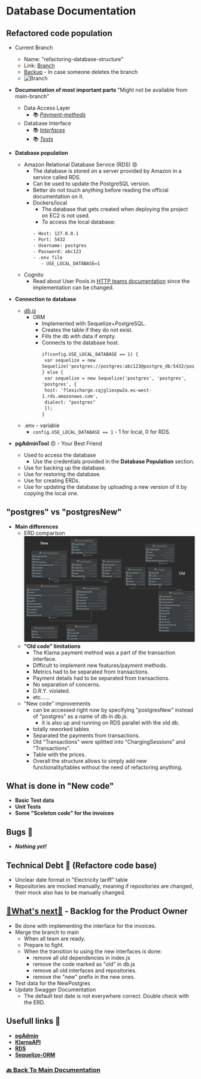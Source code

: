 # Database Documentation

## Refactored code population
- Current Branch
  - Name: "refactoring-database-structure"
  - Link: [Branch](https://github.com/knowitrickard/FlexiCharge-Backend/tree/refactoring-database-structure)
  - [Backup](https://drive.google.com/file/d/1sIOtSlLaWU1wGjl4CZKd0jZ8oWMaV-T3/view?usp=sharing) - In case someone deletes the branch
  - ![Branch](https://img.shields.io/github/last-commit/knowitrickard/FlexiCharge-Backend/refactoring-database-structure?style=for-the-badge) 


- **Documentation of most important parts** "Might not be available from main-branch"
    - Data Access Layer
      - 📚 [_Payment-methods_](../../src/data-access-layer/payment-methods/README.md)
    - Database Interface
      - 📚 [_Interfaces_](../../src/database-Interface/README.md)
      - 📚 [_Tests_](../../src/database-Interface/tests/README.md)


- **Database population**
    - Amazon Relational Database Service (RDS) :rage:
      - The database is stored on a server provided by Amazon in a service called RDS.
      - Can be used to update the PostgreSQL version.
      - Better do not touch anything before reading the official documentation on it.
      - Dockers/local
        - The database that gets created when deploying the project on EC2 is not used.
        - To access the local database:
         ```
        - Host: 127.0.0.1
        - Port: 5432
        - Username: postgres
        - Password: abc123
        - .env file
            - USE_LOCAL_DATABASE=1
          ```
    - Cognito
      - Read about User Pools in [HTTP teams documentation](../http/README.md) since the implementation can be changed.


- **Connection to database**
    - [_db.js_](../../src/data-access-layer/db.js)
      - ORM
        - Implemented with Sequelize+PostgreSQL.
        - Creates the table if they do not exist.
        - Fills the db with data if empty.
        - Connects to the database host.
           ```JS
           if(config.USE_LOCAL_DATABASE == 1) {
            var sequelize = new Sequelize('postgres://postgres:abc123@postgre_db:5432/postgredb')
           } else {
            var sequelize = new Sequelize('postgres', 'postgres', 'postgres', {
            host: 'flexicharge.cqjgliexpw2a.eu-west-1.rds.amazonaws.com',
            dialect: "postgres"
            });
           }
           ```
    - .env - variable
      - `config.USE_LOCAL_DATABASE == 1` - 1 for local, 0 for RDS.
        
    
- **pgAdminTool** :heart_eyes: - Your Best Friend
    - Used to access the database
      - Use the credentials provided in the **Database Population** section.
    - Use for backing up the database.
    - Use for restoring the database.
    - Use for creating ERDs.
    - Use for updating the database by uploading a new version of it by copying the local one.

## "postgres" vs "postgresNew"
- **Main differences**
    - ERD comparison
    ![_ERD-Comparison_](images/erd_comparison.png)
    - **"Old code" limitations**
      - The Klarna payment method was a part of the transaction interface.
      - Difficult to implement new features/payment methods.
      - Metrics had to be separated from transactions.
      - Payment details had to be separated from transactions.
      - No separation of concerns.
      - D.R.Y. violated.
      - etc......
    - "New code" improvements
      - can be accessed right now by specifying "postgresNew" instead of "postgres" as a name of db in db.js.
        - it is also up and running on RDS parallel with the old db.
      - totally reworked tables
      - Separated the payments from transactions.
      - Old "Transactions" were splitted into "ChargingSessions" and "Transactions".
      - Table with the prices.
      - Overall the structure allows to simply add new functionality/tables without the need of refactoring anything.

## What is done in "New code"
- **Basic Test data**
- **Unit Tests**
- **Some "Sceleton code" for the invoices**

## Bugs 🐞
- **_Nothing yet!_**

## Technical Debt 🐞 (Refactore code base)
- Unclear date format in "Electricity tariff" table
- Repositories are mocked manually, meaning if repositories are changed, their mock also has to be manually changed.

## [🔨What's next🔨](https://www.youtube.com/watch?v=dQw4w9WgXcQ) - Backlog for the Product Owner
- Be done with implementing the interface for the invoices.
- Merge the branch to main
  - When all team are ready.
  - Prepare to fight.
  - When the transition to using the new interfaces is done:
    - remove all old dependencies in index.js
    - remove the code marked as "old" in db.js
    - remove all old interfaces and repositories.
    - remove the "new" prefix in the new ones.
- Test data for the NewPostgres
- Update Swagger Documentation
  - The default test date is not everywhere correct. Double check with the ERD.


## Usefull links 🔗
- [**pgAdmin**](https://www.pgadmin.org/docs/pgadmin4/latest/index.html)
- [**KlarnaAPI**](https://docs.klarna.com/klarna-payments/integrate-with-klarna-payments/)
- [**RDS**](https://docs.aws.amazon.com/AmazonRDS/latest/UserGuide/Welcome.html)
- [**Sequelize-ORM**](https://sequelize.org/docs/v6/getting-started/)


### [🔙 Back To Main Documentation](../../../README.md)
